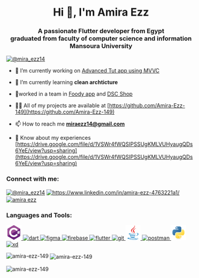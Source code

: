 <h1 align="center">Hi 👋, I'm Amira Ezz</h1>
<h3 align="center">A passionate Flutter developer from Egypt <br> graduated from faculty of computer science and information Mansoura University</h3>



<p align="left"> <a href="https://twitter.com/@mira_ezz14" target="blank"><img src="https://img.shields.io/twitter/follow/@mira_ezz14?logo=twitter&style=for-the-badge" alt="@mira_ezz14" /></a> </p>

- 🔭 I’m currently working on [Advanced Tut app using MVVC](https://github.com/Amira-Ezz-149/advanced_tut_app)

- 🌱 I’m currently learning **clean archticture**

- 👯worked in a team in [Foody app](https://github.com/Amira-Ezz-149/Foody) and [DSC Shop](https://github.com/El-Helbawy-M/Dsc_Shop)


- 👨‍💻 All of my projects are available at [https://github.com/Amira-Ezz-149](https://github.com/Amira-Ezz-149)

- 📫 How to reach me **miraezz14@gmail.com**

- 📄 Know about my experiences [https://drive.google.com/file/d/1VSWr4fWQSIPSSUgKMLVUHyaugQDs6YeE/view?usp=sharing](https://drive.google.com/file/d/1VSWr4fWQSIPSSUgKMLVUHyaugQDs6YeE/view?usp=sharing)

<h3 align="left">Connect with me:</h3>

<p align="left">
<a href="https://twitter.com/@mira_ezz14" target="blank"><img align="center" src="https://raw.githubusercontent.com/rahuldkjain/github-profile-readme-generator/master/src/images/icons/Social/twitter.svg" alt="@mira_ezz14" height="30" width="40" /></a>
<a href="https://linkedin.com/in/https://www.linkedin.com/in/amira-ezz-4763221a1/" target="blank"><img align="center" src="https://raw.githubusercontent.com/rahuldkjain/github-profile-readme-generator/master/src/images/icons/Social/linked-in-alt.svg" alt="https://www.linkedin.com/in/amira-ezz-4763221a1/" height="30" width="40" /></a>
<a href="https://fb.com/amira ezz" target="blank"><img align="center" src="https://raw.githubusercontent.com/rahuldkjain/github-profile-readme-generator/master/src/images/icons/Social/facebook.svg" alt="amira ezz" height="30" width="40" /></a>
</p>

<h3 align="left">Languages and Tools:</h3>

<p align="left"> <a href="https://www.w3schools.com/cs/" target="_blank" rel="noreferrer"> <img src="https://raw.githubusercontent.com/devicons/devicon/master/icons/csharp/csharp-original.svg" alt="csharp" width="40" height="40"/> </a> <a href="https://dart.dev" target="_blank" rel="noreferrer"> <img src="https://www.vectorlogo.zone/logos/dartlang/dartlang-icon.svg" alt="dart" width="40" height="40"/> </a> <a href="https://www.figma.com/" target="_blank" rel="noreferrer"> <img src="https://www.vectorlogo.zone/logos/figma/figma-icon.svg" alt="figma" width="40" height="40"/> </a> <a href="https://firebase.google.com/" target="_blank" rel="noreferrer"> <img src="https://www.vectorlogo.zone/logos/firebase/firebase-icon.svg" alt="firebase" width="40" height="40"/> </a> <a href="https://flutter.dev" target="_blank" rel="noreferrer"> <img src="https://www.vectorlogo.zone/logos/flutterio/flutterio-icon.svg" alt="flutter" width="40" height="40"/> </a> <a href="https://git-scm.com/" target="_blank" rel="noreferrer"> <img src="https://www.vectorlogo.zone/logos/git-scm/git-scm-icon.svg" alt="git" width="40" height="40"/> </a> <a href="https://www.java.com" target="_blank" rel="noreferrer"> <img src="https://raw.githubusercontent.com/devicons/devicon/master/icons/java/java-original.svg" alt="java" width="40" height="40"/> </a> <a href="https://postman.com" target="_blank" rel="noreferrer"> <img src="https://www.vectorlogo.zone/logos/getpostman/getpostman-icon.svg" alt="postman" width="40" height="40"/> </a> <a href="https://www.python.org" target="_blank" rel="noreferrer"> <img src="https://raw.githubusercontent.com/devicons/devicon/master/icons/python/python-original.svg" alt="python" width="40" height="40"/> </a> <a href="https://www.adobe.com/products/xd.html" target="_blank" rel="noreferrer"> <img src="https://cdn.worldvectorlogo.com/logos/adobe-xd.svg" alt="xd" width="40" height="40"/> </a> </p>


<p><img align="left" src="https://github-readme-stats.vercel.app/api/top-langs?username=amira-ezz-149&show_icons=true&locale=en&layout=compact" alt="amira-ezz-149" /></p>

<p>&nbsp;<img align="center" src="https://github-readme-stats.vercel.app/api?username=amira-ezz-149&show_icons=true&locale=en" alt="amira-ezz-149" /></p>

<p><img align="center" src="https://github-readme-streak-stats.herokuapp.com/?user=amira-ezz-149&" alt="amira-ezz-149" /></p>
